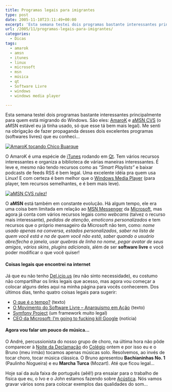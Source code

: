 ```yaml
---
title: Programas legais para imigrantes
type: post
date: 2005-11-10T23:11:49+00:00
excerpt: 'Esta semana testei dois programas bastante interessantes principalmente para quem está migrando do Windows. São eles: AmaroK e aMSN (versão CVS). Me senti na obrigação de fazer propaganda desses dois excelentes programas que acabo de conhecer!'
url: /2005/11/programas-legais-para-imigrantes/
categories:
  - Dicas
tags:
  - amarok
  - amsn
  - itunes
  - linux
  - microsoft
  - msn
  - música
  - qt
  - Software Livre
  - windows
  - windows media player

---
```

Esta semana testei dois programas bastante interessantes principalmente para quem está migrando do Windows. São eles: [AmaroK][1] e [aMSN CVS][2] (o aMSN estável eu já tinha usado, só que esse tá bem mais legal). Me senti na obrigação de fazer propaganda desses dois excelentes programas (softwares livres) que eu conheci…

<span class="esqimg"><a href="http://www.flickr.com/photos/tiago/61969356/" title="AmaroK no Flickr"><img src="https://i2.wp.com/static.flickr.com/31/61969356_3ebf527060_m.jpg?w=604" alt="AmaroK tocando Chico Buarque" data-recalc-dims="1" /></a></span>

O AmaroK é uma espécie de [iTunes][3] rodando em [Qt][4]. Tem vários recursos interessantes e organiza a biblioteca de várias maneiras interessantes. É leve e, mesmo não tendo recursos como as _“Smart Playlists”_ e baixar podcasts de feeds RSS é bem legal. Uma excelente idéia pra quem usa Linux! E com certeza é bem melhor que o [Windows Media Player][5] (para player, tem recursos semelhantes, e é bem mais leve).

<span class="dirimg"><a href="http://www.flickr.com/photos/tiago/61972944/" title="aMSN CVS no Flickr"><img src="https://i2.wp.com/static.flickr.com/33/61972944_3fc8552209_m.jpg?w=604" alt="aMSN CVS rulez!" data-recalc-dims="1" /></a></span>

O **aMSN** está também em constante evolução. Há algum tempo, ele era uma coisa bem limitada em relação ao [MSN Messenger][6] da [Microsoft][7], mas agora já conta com vários recursos legais como _webcams_ (talvez o recurso mais interessante), _pedidos de atenção_, _emoticons personalizados_ e tem recursos que o próprio mensageiro da Microsoft não tem, como: _nome usado apenas na conversa_, _estados personalizados_, _saber na lista de quem você está e na de quem você não está_, _saber quando o usuário abre/fecha a janela_, _usar quebras de linha no nome_, _pegar avatar de seus amigos_, _vários skins_, _plugins adicionais_, além de ser **software livre** e você poder modificar o que você quiser!

#### Coisas legais que encontrei na internet

Já que eu não tenho [Del.icio.us][8] (eu não sinto necessidade), eu costumo não compartilhar os links legais que acesso, mas agora vou começar a colocar alguns deles aqui na minha página para vocês conhecerem. Dos últimos dias, tenho quatro coisas legais para sugerir:

  * [O que é o tempo?][9] (texto)
  * [O Movimento do Software Livre – Anarquismo em Ação][10] (texto)
  * [Symfony Project][11] (um framework muito legal)
  * [CEO da Microsoft: I’m going to fucking kill Google][12] (notícia)

#### Agora vou falar um pouco de música…

O André, percussionista do nosso grupo de choro, na última hora não pôde comparecer à [Noite da Declamação][13] do [Colégio][14] ontem e por isso eu e o Bruno (meu irmão) tocamos apenas músicas solo. Resolvemos, ao invés de tocar choro, tocar música clássica. O Bruno apresentou **Bachianinhas No. 1** (Paulinho Nogueira) e eu **Marcha Turca** (Mozart). Até que ficou legal…

Hoje saí da aula faixa de português (aêê!) pra ensaiar para o trabalho de física que eu, o Ivo e o John estamos fazendo sobre [Acústica][15]. Nós vamos gravar vários sons para colocar exemplos das qualidades do som…

 [1]: http://amarok.kde.org
 [2]: http://amsn.sourceforge.net/amsn_cvs.tar.gz
 [3]: http://www.apple.com/itunes
 [4]: http://qt.kde.org
 [5]: http://www.microsoft.com/windows/windowsmedia/mp10/default.aspx
 [6]: http://messenger.msn.com
 [7]: http://www.microsoft.com
 [8]: http://del.icio.us/
 [9]: http://www.cepa.if.usp.br/e-fisica/mecanica/curioso/cap03/cap3framebaixo.php
 [10]: http://minerva.ufpel.edu.br/~campani/swlivreanarquismo.txt
 [11]: http://www.symfony-project.com/
 [12]: http://www.smh.com.au/news/technology/microsoft-ceo-im-going-to-fing-kill-google/2005/09/03/1125302772214.html
 [13]: http://www.salesianoitajai.g12.br/?sp=vernoticia&id=83
 [14]: http://www.salesianoitajai.g12.br
 [15]: http://pt.wikipedia.org/wiki/Acústica

